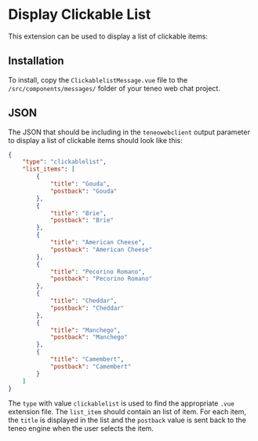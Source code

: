 # Display Clickable List
This extension can be used to display a list of clickable items:

## Installation
To install, copy the `ClickablelistMessage.vue` file to the ` /src/components/messages/` folder of your teneo web chat project.

## JSON
The JSON that should be including in the `teneowebclient` output parameter to display a list of clickable items should look like this:
``` json
{
    "type": "clickablelist",
    "list_items": [
        {
            "title": "Gouda",
            "postback": "Gouda"
        },
        {
            "title": "Brie",
            "postback": "Brie"
        },
        {
            "title": "American Cheese",
            "postback": "American Cheese"
        },
        {
            "title": "Pecorino Romano",
            "postback": "Pecorino Romano"
        },
        {
            "title": "Cheddar",
            "postback": "Cheddar"
        },
        {
            "title": "Manchego",
            "postback": "Manchego"
        },
        {
            "title": "Camembert",
            "postback": "Camembert"
        }
    ]
}
```

The `type` with value `clickablelist` is used to find the appropriate `.vue` extension file. The `list_item` should contain an list of item. For each item, the `title` is displayed in the list and the `postback` value is sent back to the teneo engine when the user selects the item.